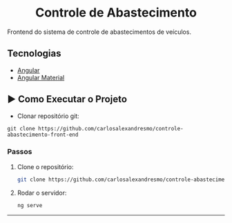 <h1 align="center">
  Controle de Abastecimento
</h1>

Frontend do sistema de controle de abastecimentos de veículos.

## Tecnologias
 
- [Angular](https://angular.dev/)
- [Angular Material](https://material.angular.io/)


## ▶️ Como Executar o Projeto

- Clonar repositório git:
```
git clone https://github.com/carlosalexandresmo/controle-abastecimento-front-end
```

### Passos
1. Clone o repositório:
   ```bash
   git clone https://github.com/carlosalexandresmo/controle-abastecimento-front-end
2. Rodar o servidor:
   ```bash
   ng serve  
---
